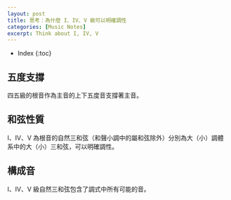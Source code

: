 ```yaml
---
layout: post
title: 思考：為什麼 I、IV、V 級可以明確調性
categories: [Music Notes]
excerpt: Think about I, IV, V
---
```

* Index
{:toc}

## 五度支撐

四五級的根音作為主音的上下五度音支撐著主音。

## 和弦性質

I、IV、V 為根音的自然三和弦（和聲小調中的屬和弦除外）分別為大（小）調體系中的大（小）三和弦，可以明確調性。

## 構成音

I、IV、V 級自然三和弦包含了調式中所有可能的音。
